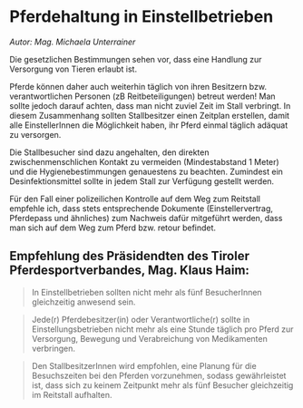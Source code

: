 # Pferdehaltung in Einstellbetrieben

*Autor: Mag. Michaela Unterrainer*

Die gesetzlichen Bestimmungen sehen vor, dass eine Handlung zur Versorgung von Tieren erlaubt ist.

Pferde können daher auch weiterhin täglich von ihren Besitzern bzw. verantwortlichen Personen (zB Reitbeteiligungen) betreut werden! Man sollte jedoch darauf achten, dass man nicht zuviel Zeit im Stall verbringt. In diesem Zusammenhang sollten Stallbesitzer einen Zeitplan erstellen, damit alle EinstellerInnen die Möglichkeit haben, ihr Pferd einmal täglich adäquat zu versorgen. 

Die Stallbesucher sind dazu angehalten, den direkten zwischenmenschlichen Kontakt zu vermeiden (Mindestabstand 1 Meter) und die Hygienebestimmungen genauestens zu beachten. Zumindest ein Desinfektionsmittel sollte in jedem Stall zur Verfügung gestellt werden.

Für den Fall einer polizeilichen Kontrolle auf dem Weg zum Reitstall empfehle ich, dass stets entsprechende Dokumente (Einstellervertrag, Pferdepass und ähnliches) zum Nachweis dafür mitgeführt werden, dass man sich auf dem Weg zum Pferd bzw. retour befindet.

## Empfehlung des Präsidendten des Tiroler Pferdesportverbandes, Mag. Klaus Haim:

> In Einstellbetrieben sollten nicht mehr als fünf BesucherInnen gleichzeitig anwesend sein.

> Jede(r) Pferdebesitzer(in) oder Verantwortliche(r) sollte in Einstellungsbetrieben nicht mehr als eine Stunde täglich pro Pferd zur Versorgung, Bewegung und Verabreichung von Medikamenten verbringen.

> Den StallbesitzerInnen wird empfohlen, eine Planung für die Besuchszeiten bei den Pferden vorzunehmen, sodass gewährleistet ist, dass sich zu keinem Zeitpunkt mehr als fünf Besucher gleichzeitig im Reitstall aufhalten.
